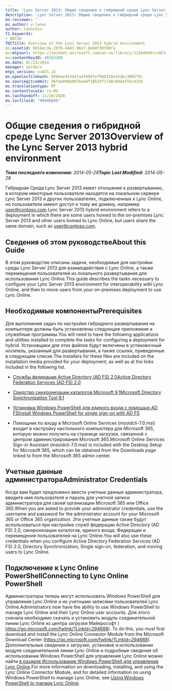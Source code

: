 ```yaml
---
title: 'Lync Server 2013: Общие сведения о гибридной среде Lync Server'
description: 'Lync Server 2013: Общие сведения о гибридной среде Lync Server.'
ms.reviewer: ''
ms.author: v-lanac
author: lanachin
f1.keywords:
- NOCSH
TOCTitle: Overview of the Lync Server 2013 hybrid environment
ms:assetid: 0d16ec3a-28f0-4483-96e7-8e68f30398fa
ms:mtpsurl: https://technet.microsoft.com/en-us/library/JJ204669(v=OCS.15)
ms:contentKeyID: 48183399
ms.date: 07/23/2014
manager: serdars
mtps_version: v=OCS.15
ms.openlocfilehash: 95b0ae433dafad349d7ef9b6328e43dbc308579c
ms.sourcegitcommit: 36fee89bb887bea4f18b19f17a8c69daf5bc423d
ms.translationtype: MT
ms.contentlocale: ru-RU
ms.lasthandoff: 11/26/2020
ms.locfileid: "49445045"
---
```

# <a name="overview-of-the-lync-server-2013-hybrid-environment"></a><span data-ttu-id="3795c-103">Общие сведения о гибридной среде Lync Server 2013</span><span class="sxs-lookup"><span data-stu-id="3795c-103">Overview of the Lync Server 2013 hybrid environment</span></span>

<div data-xmlns="http://www.w3.org/1999/xhtml">

<div class="topic" data-xmlns="http://www.w3.org/1999/xhtml" data-msxsl="urn:schemas-microsoft-com:xslt" data-cs="https://msdn.microsoft.com/">

<div data-asp="https://msdn2.microsoft.com/asp">



</div>

<div id="mainSection">

<div id="mainBody"><span data-ttu-id="3795c-104">

<span> </span></span><span class="sxs-lookup"><span data-stu-id="3795c-104">

<span> </span></span></span>

<span data-ttu-id="3795c-105">_**Тема последнего изменения:** 2014-05-28_</span><span class="sxs-lookup"><span data-stu-id="3795c-105">_**Topic Last Modified:** 2014-05-28_</span></span>

<span data-ttu-id="3795c-106">Гибридная Среда Lync Server 2013 имеет отношение к развертыванию, в котором некоторые пользователи находятся на локальном сервере Lync Server 2013 и других пользователях, подключенных к Lync Online, но пользователи имеют доступ к тому же домену, например user@contoso.com.</span><span class="sxs-lookup"><span data-stu-id="3795c-106">Lync Server 2013 hybrid environment refers to a deployment in which there are some users homed to the on-premises Lync Server 2013 and other users homed to Lync Online, but users share the same domain, such as user@contoso.com.</span></span>

<div>

## <a name="about-this-guide"></a><span data-ttu-id="3795c-107">Сведения об этом руководстве</span><span class="sxs-lookup"><span data-stu-id="3795c-107">About this Guide</span></span>

<span data-ttu-id="3795c-108">В этом руководстве описаны задачи, необходимые для настройки среды Lync Server 2013 для взаимодействия с Lync Online, а также перемещения пользователей из локального развертывания для использования Lync Online.</span><span class="sxs-lookup"><span data-stu-id="3795c-108">This guide describes the tasks necessary to configure your Lync Server 2013 environment for interoperability with Lync Online, and then to move users from your on-premises deployment to use Lync Online.</span></span>

</div>

<div>

## <a name="prerequisites"></a><span data-ttu-id="3795c-109">Необходимые компоненты</span><span class="sxs-lookup"><span data-stu-id="3795c-109">Prerequisites</span></span>

<span data-ttu-id="3795c-110">Для выполнения задач по настройке гибридного развертывания на компьютере должны быть установлены следующие приложения и служебные программы.</span><span class="sxs-lookup"><span data-stu-id="3795c-110">You will need to have the following applications and utilities installed to complete the tasks for configuring a deployment for hybrid.</span></span> <span data-ttu-id="3795c-111">Установщики для этих файлов будут включены в установочный носитель, указанный для развертывания, а также ссылки, приведенные в следующем списке.</span><span class="sxs-lookup"><span data-stu-id="3795c-111">The installers for these files are included on the installation media provided for your deployment, as well as at the links included in the following list.</span></span>

  - [<span data-ttu-id="3795c-112">Службы федерации Active Directory (AD FS) 2,0</span><span class="sxs-lookup"><span data-stu-id="3795c-112">Active Directory Federation Services (AD FS) 2.0</span></span>](https://go.microsoft.com/fwlink/p/?linkid=257305)

  - [<span data-ttu-id="3795c-113">Средство синхронизации каталогов Microsoft 9,1</span><span class="sxs-lookup"><span data-stu-id="3795c-113">Microsoft Directory Synchronization Tool 9.1</span></span>](https://go.microsoft.com/fwlink/p/?linkid=257307)

  - [<span data-ttu-id="3795c-114">Установка Windows PowerShell для единого входа с помощью AD FS</span><span class="sxs-lookup"><span data-stu-id="3795c-114">Install Windows PowerShell for single sign-on with AD FS</span></span>](https://go.microsoft.com/fwlink/p/?linkid=398710)

  - <span data-ttu-id="3795c-115">Помощник по входу в Microsoft Online Services (msoidcli-7.0.msi) входит в настройку настольного компьютера для Microsoft 365, которую можно получить на странице загрузки, связанной с центром администрирования Microsoft 365.</span><span class="sxs-lookup"><span data-stu-id="3795c-115">Microsoft Online Services Sign-in Assistant (msoidcli-7.0.msi) is included with the Desktop Setup for Microsoft 365, which can be obtained from the Downloads page linked to from the Microsoft 365 admin center.</span></span>

</div>

<div>

## <a name="administrator-credentials"></a><span data-ttu-id="3795c-116">Учетные данные администратора</span><span class="sxs-lookup"><span data-stu-id="3795c-116">Administrator Credentials</span></span>

<span data-ttu-id="3795c-117">Когда вам будет предложено ввести учетные данные администратора, введите имя пользователя и пароль для учетной записи администратора для своей организации Microsoft 365 или Office 365.</span><span class="sxs-lookup"><span data-stu-id="3795c-117">When you are asked to provide your administrator credentials, use the username and password for the administrator account for your Microsoft 365 or Office 365 organization.</span></span> <span data-ttu-id="3795c-118">Эти учетные данные также будут использоваться при настройке служб федерации Active Directory (AD FS) 2,0, синхронизации каталогов, единого входа, Федерации и перемещения пользователей на Lync Online.</span><span class="sxs-lookup"><span data-stu-id="3795c-118">You will also use these credentials when you configure Active Directory Federation Services (AD FS) 2.0, Directory Synchronization, Single sign-on, federation, and moving users to Lync Online.</span></span>

</div>

<div>

## <a name="connecting-to-lync-online-powershell"></a><span data-ttu-id="3795c-119">Подключение к Lync Online PowerShell</span><span class="sxs-lookup"><span data-stu-id="3795c-119">Connecting to Lync Online PowerShell</span></span>

<span data-ttu-id="3795c-120">Администраторы теперь могут использовать Windows PowerShell для управления Lync Online и их учетными записями пользователей Lync Online.</span><span class="sxs-lookup"><span data-stu-id="3795c-120">Administrators now have the ability to use Windows PowerShell to manage Lync Online and their Lync Online user accounts.</span></span> <span data-ttu-id="3795c-121">Для этого сначала необходимо скачать и установить модуль соединительной линии Lync Online из центра загрузки Майкрософт ( https://go.microsoft.com/fwlink/?LinkId=294688) .</span><span class="sxs-lookup"><span data-stu-id="3795c-121">To do this, you must first download and install the Lync Online Connector Module from the Microsoft Download Center (https://go.microsoft.com/fwlink/?LinkId=294688).</span></span> <span data-ttu-id="3795c-122">Дополнительные сведения о загрузке, установке и использовании модуля соединительной линии Lync Online и подробные сведения об использовании Windows PowerShell для управления Lync Online можно найти [в разделе Использование Windows PowerShell для управления Lync Online](https://docs.microsoft.com/SkypeForBusiness/set-up-your-computer-for-windows-powershell/set-up-your-computer-for-windows-powershell).</span><span class="sxs-lookup"><span data-stu-id="3795c-122">For more information on downloading, installing, and using the Lync Online Connector Module, and for detailed information on using Windows PowerShell to manage Lync Online, see [Using Windows PowerShell to manage Lync Online](https://docs.microsoft.com/SkypeForBusiness/set-up-your-computer-for-windows-powershell/set-up-your-computer-for-windows-powershell).</span></span>

<span data-ttu-id="3795c-123"></div>

</div>

<span> </span>

</div>

</div>

</span><span class="sxs-lookup"><span data-stu-id="3795c-123"></div>

</div>

<span> </span>

</div>

</div>

</span></span></div>


